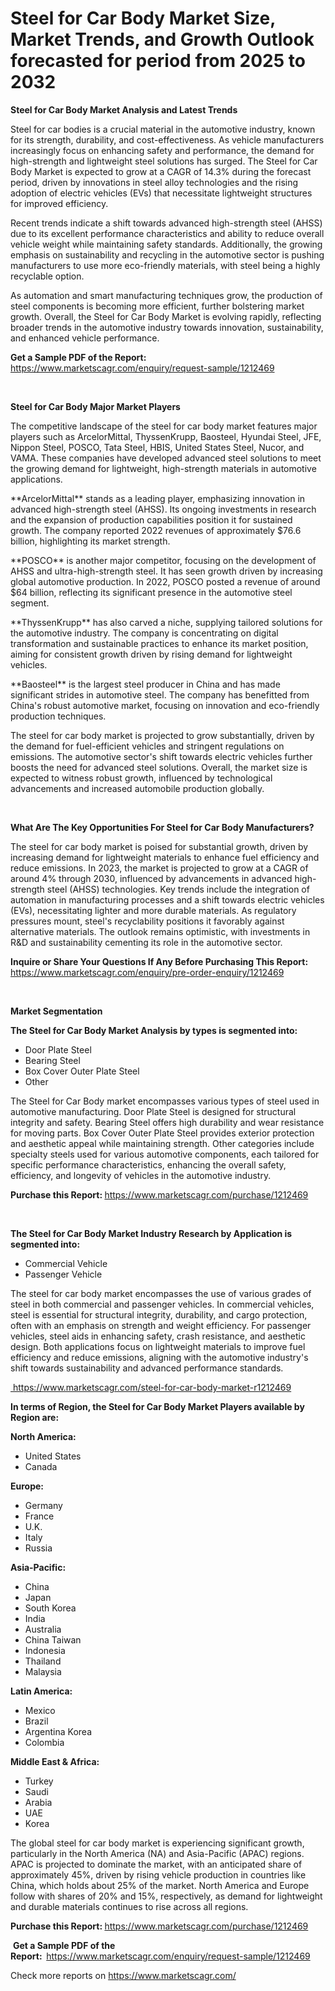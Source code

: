 <p><h1>Steel for Car Body Market Size, Market Trends, and Growth Outlook forecasted for period from 2025 to 2032</h1></p><p><strong>Steel for Car Body Market Analysis and Latest Trends</strong></p>
<p><p>Steel for car bodies is a crucial material in the automotive industry, known for its strength, durability, and cost-effectiveness. As vehicle manufacturers increasingly focus on enhancing safety and performance, the demand for high-strength and lightweight steel solutions has surged. The Steel for Car Body Market is expected to grow at a CAGR of 14.3% during the forecast period, driven by innovations in steel alloy technologies and the rising adoption of electric vehicles (EVs) that necessitate lightweight structures for improved efficiency.</p><p>Recent trends indicate a shift towards advanced high-strength steel (AHSS) due to its excellent performance characteristics and ability to reduce overall vehicle weight while maintaining safety standards. Additionally, the growing emphasis on sustainability and recycling in the automotive sector is pushing manufacturers to use more eco-friendly materials, with steel being a highly recyclable option.</p><p>As automation and smart manufacturing techniques grow, the production of steel components is becoming more efficient, further bolstering market growth. Overall, the Steel for Car Body Market is evolving rapidly, reflecting broader trends in the automotive industry towards innovation, sustainability, and enhanced vehicle performance.</p></p>
<p><strong>Get a Sample PDF of the Report:&nbsp;</strong> <a href="https://www.marketscagr.com/enquiry/request-sample/1212469?utm_campaign=2480&utm_medium=2&utm_source=Github&utm_content=ia&utm_term=24032025&utm_id=steel-for-car-body">https://www.marketscagr.com/enquiry/request-sample/1212469</a></p>
<p>&nbsp;</p>
<p><strong>Steel for Car Body Major Market Players</strong></p>
<p><p>The competitive landscape of the steel for car body market features major players such as ArcelorMittal, ThyssenKrupp, Baosteel, Hyundai Steel, JFE, Nippon Steel, POSCO, Tata Steel, HBIS, United States Steel, Nucor, and VAMA. These companies have developed advanced steel solutions to meet the growing demand for lightweight, high-strength materials in automotive applications.</p><p>**ArcelorMittal** stands as a leading player, emphasizing innovation in advanced high-strength steel (AHSS). Its ongoing investments in research and the expansion of production capabilities position it for sustained growth. The company reported 2022 revenues of approximately $76.6 billion, highlighting its market strength.</p><p>**POSCO** is another major competitor, focusing on the development of AHSS and ultra-high-strength steel. It has seen growth driven by increasing global automotive production. In 2022, POSCO posted a revenue of around $64 billion, reflecting its significant presence in the automotive steel segment.</p><p>**ThyssenKrupp** has also carved a niche, supplying tailored solutions for the automotive industry. The company is concentrating on digital transformation and sustainable practices to enhance its market position, aiming for consistent growth driven by rising demand for lightweight vehicles.</p><p>**Baosteel** is the largest steel producer in China and has made significant strides in automotive steel. The company has benefitted from China's robust automotive market, focusing on innovation and eco-friendly production techniques.</p><p>The steel for car body market is projected to grow substantially, driven by the demand for fuel-efficient vehicles and stringent regulations on emissions. The automotive sector's shift towards electric vehicles further boosts the need for advanced steel solutions. Overall, the market size is expected to witness robust growth, influenced by technological advancements and increased automobile production globally.</p></p>
<p>&nbsp;</p>
<p><strong>What Are The Key Opportunities For Steel for Car Body Manufacturers?</strong></p>
<p><p>The steel for car body market is poised for substantial growth, driven by increasing demand for lightweight materials to enhance fuel efficiency and reduce emissions. In 2023, the market is projected to grow at a CAGR of around 4% through 2030, influenced by advancements in advanced high-strength steel (AHSS) technologies. Key trends include the integration of automation in manufacturing processes and a shift towards electric vehicles (EVs), necessitating lighter and more durable materials. As regulatory pressures mount, steel's recyclability positions it favorably against alternative materials. The outlook remains optimistic, with investments in R&D and sustainability cementing its role in the automotive sector.</p></p>
<p><strong>Inquire or Share Your Questions If Any Before Purchasing This Report:</strong> <a href="https://www.marketscagr.com/enquiry/pre-order-enquiry/1212469?utm_campaign=2480&utm_medium=2&utm_source=Github&utm_content=ia&utm_term=24032025&utm_id=steel-for-car-body">https://www.marketscagr.com/enquiry/pre-order-enquiry/1212469</a></p>
<p>&nbsp;</p>
<p><strong>Market Segmentation</strong></p>
<p><strong>The Steel for Car Body Market Analysis by types is segmented into:</strong></p>
<p><ul><li>Door Plate Steel</li><li>Bearing Steel</li><li>Box Cover Outer Plate Steel</li><li>Other</li></ul></p>
<p><p>The Steel for Car Body market encompasses various types of steel used in automotive manufacturing. Door Plate Steel is designed for structural integrity and safety. Bearing Steel offers high durability and wear resistance for moving parts. Box Cover Outer Plate Steel provides exterior protection and aesthetic appeal while maintaining strength. Other categories include specialty steels used for various automotive components, each tailored for specific performance characteristics, enhancing the overall safety, efficiency, and longevity of vehicles in the automotive industry.</p></p>
<p><strong>Purchase this Report:&nbsp;</strong><a href="https://www.marketscagr.com/purchase/1212469?utm_campaign=2480&utm_medium=2&utm_source=Github&utm_content=ia&utm_term=24032025&utm_id=steel-for-car-body">https://www.marketscagr.com/purchase/1212469</a></p>
<p>&nbsp;</p>
<p><strong>The Steel for Car Body Market Industry Research by Application is segmented into:</strong></p>
<p><ul><li>Commercial Vehicle</li><li>Passenger Vehicle</li></ul></p>
<p><p>The steel for car body market encompasses the use of various grades of steel in both commercial and passenger vehicles. In commercial vehicles, steel is essential for structural integrity, durability, and cargo protection, often with an emphasis on strength and weight efficiency. For passenger vehicles, steel aids in enhancing safety, crash resistance, and aesthetic design. Both applications focus on lightweight materials to improve fuel efficiency and reduce emissions, aligning with the automotive industry's shift towards sustainability and advanced performance standards.</p></p>
<p><a href="https://www.marketscagr.com/steel-for-car-body-market-r1212469?utm_campaign=2480&utm_medium=2&utm_source=Github&utm_content=ia&utm_term=24032025&utm_id=steel-for-car-body">&nbsp;https://www.marketscagr.com/steel-for-car-body-market-r1212469</a></p>
<p><strong>In terms of Region, the Steel for Car Body Market Players available by Region are:</strong></p>
<p>
    <p> <strong> North America: </strong>
        <ul>
            <li>United States</li>
            <li>Canada</li>
        </ul>
        </p> 
    <p> <strong> Europe: </strong>
        <ul>
            <li>Germany</li>
            <li>France</li>
            <li>U.K.</li>
            <li>Italy</li>
            <li>Russia</li>
        </ul>
        </p> 
    <p> <strong> Asia-Pacific: </strong>
        <ul>
            <li>China</li>
            <li>Japan</li>
            <li>South Korea</li>
            <li>India</li>
            <li>Australia</li>
            <li>China Taiwan</li>
            <li>Indonesia</li>
            <li>Thailand</li>
            <li>Malaysia</li>
        </ul>
        </p> 
    <p> <strong> Latin America: </strong>
        <ul>
            <li>Mexico</li>
            <li>Brazil</li>
            <li>Argentina Korea</li>
            <li>Colombia</li>
        </ul>
        </p> 
    <p> <strong> Middle East & Africa: </strong>
        <ul>
            <li>Turkey</li>
            <li>Saudi</li>
            <li>Arabia</li>
            <li>UAE</li>
            <li>Korea</li>
        </ul>
    </p>
    </p>
<p><p>The global steel for car body market is experiencing significant growth, particularly in the North America (NA) and Asia-Pacific (APAC) regions. APAC is projected to dominate the market, with an anticipated share of approximately 45%, driven by rising vehicle production in countries like China, which holds about 25% of the market. North America and Europe follow with shares of 20% and 15%, respectively, as demand for lightweight and durable materials continues to rise across all regions.</p></p>
<p><strong>Purchase this Report: </strong><a href="https://www.marketscagr.com/purchase/1212469?utm_campaign=2480&utm_medium=2&utm_source=Github&utm_content=ia&utm_term=24032025&utm_id=steel-for-car-body">https://www.marketscagr.com/purchase/1212469</a></p>
<p>&nbsp;<strong>Get a Sample PDF of the Report:&nbsp;&nbsp;</strong><a href="https://www.marketscagr.com/enquiry/request-sample/1212469?utm_campaign=2480&utm_medium=2&utm_source=Github&utm_content=ia&utm_term=24032025&utm_id=steel-for-car-body">https://www.marketscagr.com/enquiry/request-sample/1212469</a></p>
<p><strong></strong></p>
<p>Check more reports on <a href="https://www.marketscagr.com/?utm_campaign=2480&utm_medium=2&utm_source=Github&utm_content=ia&utm_term=24032025&utm_id=steel-for-car-body">https://www.marketscagr.com/</a></p>